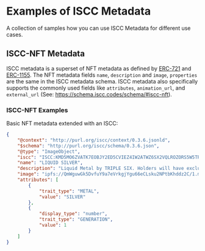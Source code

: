 # Examples of ISCC Metadata

A collection of samples how you can use ISCC Metadata for different use cases.

## ISCC-NFT Metadata

ISCC metadata is a superset of NFT metadata as defined
by [ERC-721](https://github.com/ethereum/EIPs/blob/master/EIPS/eip-721.md#specification)
and [ERC-1155](https://github.com/ethereum/EIPs/blob/master/EIPS/eip-1155.md#metadata). The  NFT
metadata fields `name`, `description` and `image`, `properties` are the same in the ISCC metadata
schema.  ISCC metadata also specifically supports the commonly used fields like `attributes`,
`animation_url`, and `external_url`  (See: https://schema.iscc.codes/schema/#iscc-nft).

### ISCC-NFT Examples

Basic NFT metadata extended with an ISCC:

``` json linenums="1"
{
    "@context": "http://purl.org/iscc/context/0.3.6.jsonld",
    "$schema": "http://purl.org/iscc/schema/0.3.6.json",
    "@type": "ImageObject",
    "iscc": "ISCC:KMD5MO6ZVATK7EOBJY2ED5CVIEZ4IW2ATWZ6SX2VQLROZORS5W5TR6A",
    "name": "LIQUID SILVER",
    "description": "Liquid Metal by TRIPLE SIX. Holders will have exclusive access to events, giveaways and more.",
    "image": "ipfs://QmWguwGk5DvfuY9a7eVrkgjYgu66eCLsku2NPtbKhddz2C/1.mp4",
    "attributes": [
        {
            "trait_type": "METAL",
            "value": "SILVER"
        },
        {
            "display_type": "number",
            "trait_type": "GENERATION",
            "value": 1
        }
    ]
}
```



















